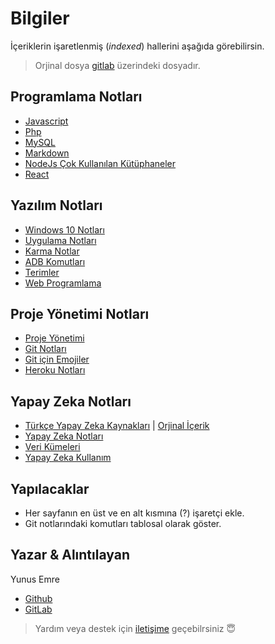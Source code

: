 # Bilgiler

İçeriklerin işaretlenmiş (*indexed*) hallerini aşağıda görebilirsin.

> Orjinal dosya [gitlab](https://gitlab.com/yedehrab/bilgiler) üzerindeki dosyadır.

## Programlama Notları

* [Javascript](Programlama%20Notlar%C4%B1/Javascript.md)
* [Php](Programlama%20Notlar%C4%B1/Php.md)
* [MySQL](Programlama%20Notlar%C4%B1/MySQL.md)
* [Markdown](Programlama%20Notlar%C4%B1/Markdown.md)
* [NodeJs Çok Kullanılan Kütüphaneler](Programlama%20Notlar%C4%B1/Nodejs%20%C3%87ok%20Kullan%C4%B1lan%20K%C3%BCt%C3%BCphaneler.md)
* [React](Programlama%20Notlar%C4%B1/React.md)

## Yazılım Notları

* [Windows 10 Notları](Yaz%C4%B1l%C4%B1m%20Notlar%C4%B1/Windows%2010%20Notlar%C4%B1.md)
* [Uygulama Notları](Yaz%C4%B1l%C4%B1m%20Notlar%C4%B1/Uygulama%20Notlar%C4%B1.md)
* [Karma Notlar](Yaz%C4%B1l%C4%B1m%20Notlar%C4%B1/Karma%20Notlar.md)
* [ADB Komutları](Yaz%C4%B1l%C4%B1m%20Notlar%C4%B1/Adb%20Komutlar%C4%B1.md)
* [Terimler](Yaz%C4%B1l%C4%B1m%20Notlar%C4%B1/Terimler.md)
* [Web Programlama](Yaz%C4%B1l%C4%B1m%20Notlar%C4%B1/Web%20Programlama.md)

## Proje Yönetimi Notları

* [Proje Yönetimi](Proje%20Y%C3%B6netimi%20Notlar%C4%B1/Proje%20Y%C3%B6netimi.md)
* [Git Notları](Proje%20Y%C3%B6netimi%20Notlar%C4%B1/Git%20Notlar%C4%B1.md)
* [Git için Emojiler](Proje%20Y%C3%B6netimi%20Notlar%C4%B1/Git%20i%C3%A7in%20Emojiler.md)
* [Heroku Notları](Proje%20Y%C3%B6netimi%20Notlar%C4%B1/Heroku%20Notlar%C4%B1.md)

## Yapay Zeka Notları

* [Türkçe Yapay Zeka Kaynakları](Yapay%20Zeka%20Notlar%C4%B1.md/T%C3%BCrk%C3%A7e%20Yapay%20Zeka%20Kaynaklar%C4%B1.md) | [Orjinal İçerik](https://github.com/deeplearningturkiye/turkce-yapay-zeka-kaynaklari)
* [Yapay Zeka Notları](Yapay%20Zeka%20Notlar%C4%B1.md/Yapay%20Zeka%20Notlar%C4%B1.md)
* [Veri Kümeleri](Yapay%20Zeka%20Notlar%C4%B1.md/Veri%20K%C3%BCmeleri.md)
* [Yapay Zeka Kullanım](Yapay%20Zeka%20Notlar%C4%B1.md/Yapay%20Zeka%20Kullan%C4%B1m.md)

## Yapılacaklar

* Her sayfanın en üst ve en alt kısmına (?) işaretçi ekle.
* Git notlarındaki komutları tablosal olarak göster.

## Yazar & Alıntılayan

Yunus Emre

* [Github](https://github.com/yedehrab)
* [GitLab](https://gitlab.com/yedehrab)

> Yardım veya destek için [iletişime](mailto::yyunussemree@gmail.com) geçebilrsiniz 😇